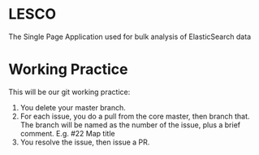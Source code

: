 # LESCO 
The Single Page Application used for bulk analysis of ElasticSearch data

# Working Practice
This will be our git working practice:
1. You delete your master branch.
2. For each issue, you do a pull from the core master, then branch that. The branch will be named as the number of the issue, plus a brief comment.  E.g.  #22 Map title
3. You resolve the issue, then issue a PR.
